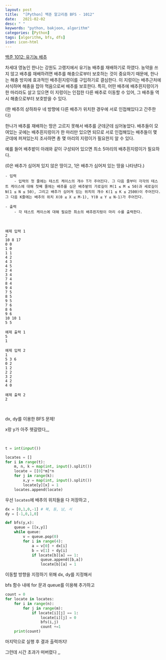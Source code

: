 ```yaml
---
layout: post
title:  "[Python] 백준 알고리즘 BFS - 1012"
date:   2021-02-02
desc: " "
keywords: "python, bakjoon, algorithm"
categories: [Python]
tags: [algorithm, bfs, dfs]
icon: icon-html
---
```



[백준 1012: 유기농 배추](https://www.acmicpc.net/problem/1012)


차세대 영농인 한나는 강원도 고랭지에서 유기농 배추를 재배하기로 하였다. 농약을 쓰지 않고 배추를 재배하려면 배추를 해충으로부터 보호하는 것이 중요하기 때문에, 한나는 해충 방지에 효과적인 배추흰지렁이를 구입하기로 결심한다. 이 지렁이는 배추근처에 서식하며 해충을 잡아 먹음으로써 배추를 보호한다. 특히, 어떤 배추에 배추흰지렁이가 한 마리라도 살고 있으면 이 지렁이는 인접한 다른 배추로 이동할 수 있어, 그 배추들 역시 해충으로부터 보호받을 수 있다.

(한 배추의 상하좌우 네 방향에 다른 배추가 위치한 경우에 서로 인접해있다고 간주한다)

한나가 배추를 재배하는 땅은 고르지 못해서 배추를 군데군데 심어놓았다. 배추들이 모여있는 곳에는 배추흰지렁이가 한 마리만 있으면 되므로 서로 인접해있는 배추들이 몇 군데에 퍼져있는지 조사하면 총 몇 마리의 지렁이가 필요한지 알 수 있다.

예를 들어 배추밭이 아래와 같이 구성되어 있으면 최소 5마리의 배추흰지렁이가 필요하다.

(0은 배추가 심어져 있지 않은 땅이고, 1은 배추가 심어져 있는 땅을 나타낸다.)


```
- 입력
    - 입력의 첫 줄에는 테스트 케이스의 개수 T가 주어진다. 그 다음 줄부터 각각의 테스트 케이스에 대해 첫째 줄에는 배추를 심은 배추밭의 가로길이 M(1 ≤ M ≤ 50)과 세로길이 N(1 ≤ N ≤ 50), 그리고 배추가 심어져 있는 위치의 개수 K(1 ≤ K ≤ 2500)이 주어진다. 그 다음 K줄에는 배추의 위치 X(0 ≤ X ≤ M-1), Y(0 ≤ Y ≤ N-1)가 주어진다.

- 출력
    - 각 테스트 케이스에 대해 필요한 최소의 배추흰지렁이 마리 수를 출력한다.

```

<br>


```
예제 입력 1
2
10 8 17
0 0
1 0
1 1
4 2
4 3
4 5
2 4
3 4
7 4
8 4
9 4
7 5
8 5
9 5
7 6
8 6
9 6
10 10 1
5 5

예제 출력 1
5
1
```

```
예제 입력 2
1
5 3 6
0 2
1 2
2 2
3 2
4 2
4 0

예제 출력 2
2

```

<br>

dx, dy를 이용한 BFS 문제!

x랑 y가 아주 헷갈렸다,,,


<br>

```Python
t = int(input())

locates = []
for i in range(t):
    m, n, k = map(int, input().split())
    locate = [[0]*m]*n
    for j in range(k):
        x,y = map(int, input().split())
        locate[y][x] = 1
    locates.append(locate)
```

우선 `locates`에 배추의 위치들을 다 저장하고 ,


```Python
dx = [0,1,0,-1] # 북, 동, 남, 서
dy = [-1,0,1,0]

def bfs(y,x):
    queue = [[x,y]]
    while queue:
        v = queue.pop(0)
        for i in range(4):
            a = v[0] + dx[i]
            b = v[1] + dy[i]
            if locate[b][a] == 1:
                queue.append([b,a])
                locate[b][a] = 1
```


이동할 방향을 지정하기 위해 dx, dy를 지정해서

bfs 함수 내에 for 문과 queue를 이용해 추가하고



```python
count = 0
for locate in locates:
    for i in range(n):
        for j in range(m):
            if locate[i][j] == 1:
                locate[i][j] = 0
                bfs(i,j)
                count +=1
    print(count)
```

마지막으로 실행 후 결과 출력까지!

그런데 시간 초과가 떠버렸다 ,,







<br>
